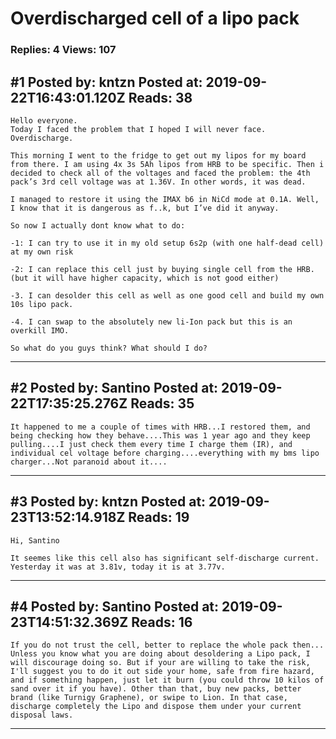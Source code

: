 # Overdischarged cell of a lipo pack

### Replies: 4 Views: 107

## \#1 Posted by: kntzn Posted at: 2019-09-22T16:43:01.120Z Reads: 38

```
Hello everyone.
Today I faced the problem that I hoped I will never face. Overdischarge.

This morning I went to the fridge to get out my lipos for my board from there. I am using 4x 3s 5Ah lipos from HRB to be specific. Then i decided to check all of the voltages and faced the problem: the 4th pack’s 3rd cell voltage was at 1.36V. In other words, it was dead. 

I managed to restore it using the IMAX b6 in NiCd mode at 0.1A. Well, I know that it is dangerous as f..k, but I’ve did it anyway. 

So now I actually dont know what to do:

-1: I can try to use it in my old setup 6s2p (with one half-dead cell) at my own risk 

-2: I can replace this cell just by buying single cell from the HRB. (but it will have higher capacity, which is not good either)

-3. I can desolder this cell as well as one good cell and build my own 10s lipo pack.

-4. I can swap to the absolutely new li-Ion pack but this is an overkill IMO.

So what do you guys think? What should I do?
```

---
## \#2 Posted by: Santino Posted at: 2019-09-22T17:35:25.276Z Reads: 35

```
It happened to me a couple of times with HRB...I restored them, and being checking how they behave....This was 1 year ago and they keep pulling....I just check them every time I charge them (IR), and individual cel voltage before charging....everything with my bms lipo charger...Not paranoid about it....
```

---
## \#3 Posted by: kntzn Posted at: 2019-09-23T13:52:14.918Z Reads: 19

```
Hi, Santino

It seemes like this cell also has significant self-discharge current. Yesterday it was at 3.81v, today it is at 3.77v.
```

---
## \#4 Posted by: Santino Posted at: 2019-09-23T14:51:32.369Z Reads: 16

```
If you do not trust the cell, better to replace the whole pack then... Unless you know what you are doing about desoldering a Lipo pack, I will discourage doing so. But if your are willing to take the risk, I'll suggest you to do it out side your home, safe from fire hazard, and if something happen, just let it burn (you could throw 10 kilos of sand over it if you have). Other than that, buy new packs, better brand (like Turnigy Graphene), or swipe to Lion. In that case, discharge completely the Lipo and dispose them under your current disposal laws.
```

---
